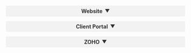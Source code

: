 <style>
/* ------------------- GENERAL LINK COLOURS ------------------- */
.sidebar-nav a {
  color: #2a5db0 !important;
}
.sidebar-nav a:hover,
.sidebar-nav a:active {
  color: #1a73e8 !important;
}

/* ------------------- ZOHO DROPDOWN HEADER ------------------- */
details.sidebar-dropdown {
  padding-left: 16px;
  padding-right: 16px;
  margin-bottom: 12px; /* space between dropdowns */
}
details.sidebar-dropdown summary {
  display: flex;
  align-items: center; /* vertical align text & arrow */
  justify-content: center; /* center text horizontally */
  cursor: pointer;
  list-style: none;
  font-size: 1em;
  background-color: #f2f2f2; /* light grey background */
  padding: 6px 8px;
  border-radius: 4px;
  font-weight: bold;
  color: #333;
  transition: background-color 0.2s ease;
}
details.sidebar-dropdown summary:hover {
  background-color: #e0e0e0;
}
details.sidebar-dropdown summary::-webkit-details-marker {
  display: none;
}
/* Custom arrow */
details.sidebar-dropdown summary::after {
  content: "▼";
  font-size: 0.9em;
  position: relative;
  margin-left: 6px;
  transition: transform 0.2s ease;
}
details.sidebar-dropdown[open] summary::after {
  transform: rotate(180deg);
}

/* ------------------- LEVEL 2 HEADINGS ------------------- */
.sidebar-subteam {
  font-size: 0.95em;
  font-weight: bold;
  margin-top: 10px;
  margin-bottom: 4px;
  padding-left: 6px;
  border-left: 3px solid #000;
  color: #000;
}

/* ------------------- LEVEL 3 HEADINGS ------------------- */
.sidebar-subteam + ul > li > strong {
  font-size: 0.9em;
  font-weight: bold;
  color: #444;
  display: inline-block;
  margin-top: 6px;
  margin-bottom: 2px;
  padding-left: 12px;
}

.sidebar-subteam + ul > li > a > strong {
  font-size: 0.9em;
  font-weight: bold;
  color: #2a5db0;
  display: inline-block;
  margin-top: 6px;
  margin-bottom: 2px;
  padding-left: 12px;
}
.sidebar-subteam + ul > li > a > strong:hover {
  color: #1a73e8;
  text-decoration: underline;
}

/* ------------------- LINKS UNDER LEVEL 3 ------------------- */
.sidebar-subteam + ul ul li a {
  padding-left: 20px;
  font-size: 0.88em;
}
</style>

<details class="sidebar-dropdown">
  <summary><span class="sidebar-team">Website</span></summary>
</details>

<details class="sidebar-dropdown">
  <summary><span class="sidebar-team">Client Portal</span></summary>
</details>

<details class="sidebar-dropdown">
  <summary><span class="sidebar-team">ZOHO</span></summary>

  <div class="sidebar-subteam">Zoho Links</div>
  <ul>
    <li><a href="https://one.zoho.com.au">Zoho One</a></li>
    <li><a href="https://crm.zoho.com.au">Zoho CRM</a></li>
    <li><a href="https://desk.zoho.com.au">Zoho Desk</a></li>
  </ul>

  <div class="sidebar-subteam">Employment Advisory Team</div>
  <ul>
    <li><strong>Ticket Management</strong>
      <ul>
        <li><a href="#/employment-advisory/ticket-management/creating-ticket">Creating a Ticket</a></li>
        <li><a href="#/employment-advisory/ticket-management/finding-ticket">Finding a Ticket</a></li>
        <li><a href="#/employment-advisory/ticket-management/merging-tickets">Merging Tickets</a></li>
      </ul>
    </li>
    <li><a href="#/employment-advisory/activity-time-entry/index"><strong>Activity & Time Entry</strong></a>
      <ul>
        <li><a href="#/employment-advisory/activity-time-entry/email-time-entry">Adding an Email Time Entry</a></li>
        <li><a href="#/employment-advisory/activity-time-entry/call-time-entry">Adding a Call Time Entry</a></li>
        <li><a href="#/employment-advisory/activity-time-entry/task-time-entry">Adding a Task Time Entry</a></li>
        <li><a href="#/employment-advisory/activity-time-entry/modifying-entry">Modifying a Time Entry</a></li>
      </ul>
    </li>
  </ul>

  <div class="sidebar-subteam">Membership Engagement Team</div>
  <ul>
    <li><a href="#/membership/new-member-onboarding-process">New Member Onboarding Process</a></li>
    <li><a href="#/membership/oauth-imap-setup">OAuth IMAP Setup</a></li>
    <li><a href="#/membership/setting-up-email-signature">Setting Up Email Signature</a></li>
    <li><a href="#/membership/manage-duplicate-contact">Manage Duplicate Contact</a></li>
    <li><a href="#/membership/ticket-contact-reassignment">Ticket Contact (Originator) Reassignment</a></li>
  </ul>
</details>
